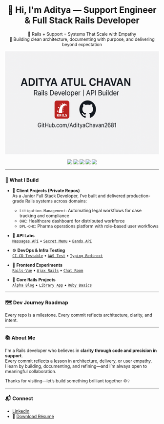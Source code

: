 <h1 align="center">👋 Hi, I'm Aditya — Support Engineer & Full Stack Rails Developer</h1>

<p align="center">
💬 Rails + Support = Systems That Scale with Empathy<br>
🧠 Building clean architecture, documenting with purpose, and delivering beyond expectation
</p>

<p align="center">
  <img src="README-assets/aditya-banner.png" alt="Aditya Chavan — Rails Developer Banner" />
</p>

<p align="center">
  <img src="https://img.shields.io/badge/Ruby-2.6.3-red" />
  <img src="https://img.shields.io/badge/Rails-6.0.6-blue" />
  <img src="https://img.shields.io/badge/Postman-Tested-%E2%9C%94-lightgrey" />
  <img src="https://img.shields.io/badge/Vue.js-Integrated-green" />
  <img src="https://img.shields.io/badge/CI/CD-Configured-blueviolet" />
</p>

---

### 🔧 What I Build

- 💼 **Client Projects (Private Repos)**  
  As a Junior Full Stack Developer, I’ve built and delivered production-grade Rails systems across domains:
  - `Litigation-Management`: Automating legal workflows for case tracking and compliance  
  - `OHC`: Healthcare dashboard for distributed workforce  
  - `DPL-OHC`: Pharma operations platform with role-based user workflows  

- 🔌 **API Labs**  
  [`Messages API`](https://github.com/AdityaChavan2681/Messages-api) • [`Secret Menu`](https://github.com/AdityaChavan2681/Secret-menu-api) • [`Bands API`](https://github.com/AdityaChavan2681/Bands-Api)

- ⚙️ **DevOps & Infra Testing**  
  [`CI-CD Testable`](https://github.com/AdityaChavan2681/CI-CD-Testable) • [`AWS Test`](https://github.com/AdityaChavan2681/AWS-Test) • [`Typing Redirect`](https://github.com/AdityaChavan2681/typing-redirect)

- 🎨 **Frontend Experiments**  
  [`Rails-Vue`](https://github.com/AdityaChavan2681/Rails-Vue) • [`Ajax Rails`](https://github.com/AdityaChavan2681/Ajax-rails) • [`Chat Room`](https://github.com/AdityaChavan2681/Chat-room)

- 📘 **Core Rails Projects**  
  [`Alpha Blog`](https://github.com/AdityaChavan2681/alpha-blog) • [`Library App`](https://github.com/AdityaChavan2681/Library-App) • [`Ruby Basics`](https://github.com/AdityaChavan2681/Ruby-basics)

---

### 🗺️ Dev Journey Roadmap


Every repo is a milestone. Every commit reflects architecture, clarity, and intent.

---

### 📚 About Me

I'm a Rails developer who believes in **clarity through code and precision in support**.  
Every commit reflects a lesson in architecture, delivery, or user empathy.  
I learn by building, documenting, and refining—and I’m always open to meaningful collaboration.

Thanks for visiting—let’s build something brilliant together ⚙️💡

---

### 📬 Connect

- [LinkedIn](https://www.linkedin.com/in/aditya-atul-chavan-59bb06157)  
- 🧾 [Download Résumé](https://yourhostedlink.com/resume.pdf) <!-- Replace with actual link -->
